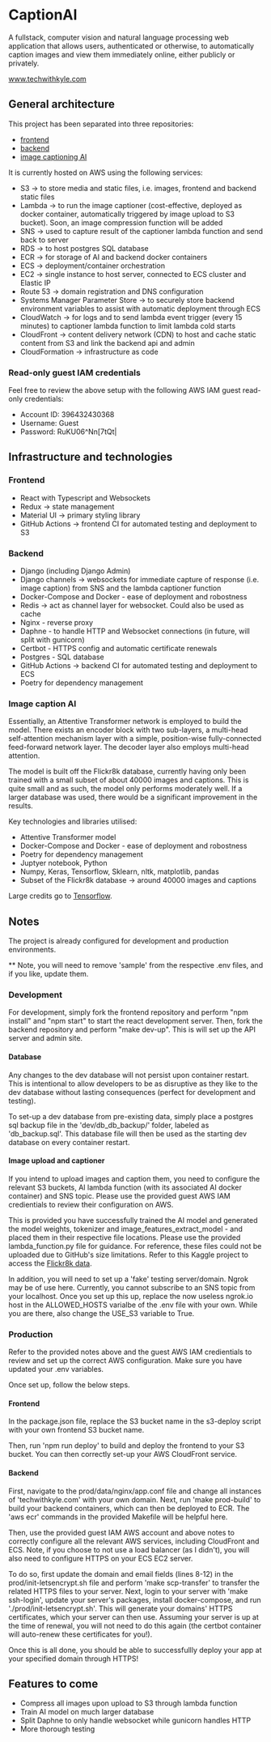 # CaptionAI

A fullstack, computer vision and natural language processing web application that allows users, authenticated or otherwise, to automatically caption images and view them immediately online, either publicly or privately.

www.techwithkyle.com

## General architecture

This project has been separated into three repositories:

- [frontend](https://github.com/Kyle1297/image-captioning-frontend)
- [backend](https://github.com/Kyle1297/image-captioning-backend)
- [image captioning AI](https://github.com/Kyle1297/image-captioning-ai)

It is currently hosted on AWS using the following services:

- S3 -> to store media and static files, i.e. images, frontend and backend static files
- Lambda -> to run the image captioner (cost-effective, deployed as docker container, automatically triggered by image upload to S3 bucket). Soon, an image compression function will be added
- SNS -> used to capture result of the captioner lambda function and send back to server
- RDS -> to host postgres SQL database
- ECR -> for storage of AI and backend docker containers
- ECS -> deployment/container orchestration
- EC2 -> single instance to host server, connected to ECS cluster and Elastic IP
- Route 53 -> domain registration and DNS configuration
- Systems Manager Parameter Store -> to securely store backend environment variables to assist with automatic deployment through ECS
- CloudWatch -> for logs and to send lambda event trigger (every 15 minutes) to captioner lambda function to limit lambda cold starts
- CloudFront -> content delivery network (CDN) to host and cache static content from S3 and link the backend api and admin
- CloudFormation -> infrastructure as code

### Read-only guest IAM credentials

Feel free to review the above setup with the following AWS IAM guest read-only credentials:

- Account ID: 396432430368
- Username: Guest
- Password: RuKU06^Nn[7tQt|

## Infrastructure and technologies

### Frontend

- React with Typescript and Websockets
- Redux -> state management
- Material UI -> primary styling library
- GitHub Actions -> frontend CI for automated testing and deployment to S3

### Backend

- Django (including Django Admin)
- Django channels -> websockets for immediate capture of response (i.e. image caption) from SNS and the lambda captioner function
- Docker-Compose and Docker - ease of deployment and robostness
- Redis -> act as channel layer for websocket. Could also be used as cache
- Nginx - reverse proxy
- Daphne - to handle HTTP and Websocket connections (in future, will split with gunicorn)
- Certbot - HTTPS config and automatic certificate renewals
- Postgres - SQL database
- GitHub Actions -> backend CI for automated testing and deployment to ECS
- Poetry for dependency management

### Image caption AI

Essentially, an Attentive Transformer network is employed to build the model. There exists an encoder block with two sub-layers, a multi-head self-attention mechanism layer with a simple, position-wise fully-connected feed-forward network layer. The decoder layer also employs multi-head attention.

The model is built off the Flickr8k database, currently having only been trained with a small subset of about 40000 images and captions. This is quite small and as such, the model only performs moderately well. If a larger database was used, there would be a significant improvement in the results.

Key technologies and libraries utilised:

- Attentive Transformer model
- Docker-Compose and Docker - ease of deployment and robostness
- Poetry for dependency management
- Juptyer notebook, Python
- Numpy, Keras, Tensorflow, Sklearn, nltk, matplotlib, pandas
- Subset of the Flickr8k database -> around 40000 images and captions

Large credits go to [Tensorflow](https://www.tensorflow.org/tutorials/text/image_captioning).

## Notes

The project is already configured for development and production environments.

\*\* Note, you will need to remove 'sample' from the respective .env files, and if you like, update them.

### Development

For development, simply fork the frontend repository and perform "npm install" and "npm start" to start the react development server. Then, fork the backend repository and perform "make dev-up". This is will set up the API server and admin site.

#### Database

Any changes to the dev database will not persist upon container restart. This is intentional to allow developers to be as disruptive as they like to the dev database without lasting consequences (perfect for development and testing).

To set-up a dev database from pre-existing data, simply place a postgres sql backup file in the 'dev/db_db_backup/' folder, labeled as 'db_backup.sql'. This database file will then be used as the starting dev database on every container restart.

#### Image upload and captioner

If you intend to upload images and caption them, you need to configure the relevant S3 buckets, AI lambda function (with its associated AI docker container) and SNS topic. Please use the provided guest AWS IAM credientials to review their configuration on AWS.

This is provided you have successfully trained the AI model and generated the model weights, tokenizer and image_features_extract_model - and placed them in their respective file locations. Please use the provided lambda_function.py file for guidance. For reference, these files could not be uploaded due to GitHub's size limitations. Refer to this Kaggle project to access the [Flickr8k data](https://www.kaggle.com/shadabhussain/automated-image-captioning-flickr8/data).

In addition, you will need to set up a 'fake' testing server/domain. Ngrok may be of use here. Currently, you cannot subscribe to an SNS topic from your localhost. Once you set up this up, replace the now useless ngrok.io host in the ALLOWED_HOSTS varialbe of the .env file with your own. While you are there, also change the USE_S3 variable to True.

### Production

Refer to the provided notes above and the guest AWS IAM credientials to review and set up the correct AWS configuration. Make sure you have updated your .env variables.

Once set up, follow the below steps.

#### Frontend

In the package.json file, replace the S3 bucket name in the s3-deploy script with your own frontend S3 bucket name.

Then, run 'npm run deploy' to build and deploy the frontend to your S3 bucket. You can then correctly set-up your AWS CloudFront service.

#### Backend

First, navigate to the prod/data/nginx/app.conf file and change all instances of 'techwithkyle.com' with your own domain. Next, run 'make prod-build' to build your backend containers, which can then be deployed to ECR. The 'aws ecr' commands in the provided Makefile will be helpful here.

Then, use the provided guest IAM AWS account and above notes to correctly configure all the relevant AWS services, including CloudFront and ECS. Note, if you choose to not use a load balancer (as I didn't), you will also need to configure HTTPS on your ECS EC2 server.

To do so, first update the domain and email fields (lines 8-12) in the prod/init-letsencrypt.sh file and perform 'make scp-transfer' to transfer the related HTTPS files to your server. Next, login to your server with 'make ssh-login', update your server's packages, install docker-compose, and run './prod/init-letsencrypt.sh'. This will generate your domains' HTTPS certificates, which your server can then use. Assuming your server is up at the time of renewal, you will not need to do this again (the certbot container will auto-renew these certificates for you!).

Once this is all done, you should be able to successfullly deploy your app at your specified domain through HTTPS!

## Features to come

- Compress all images upon upload to S3 through lambda function
- Train AI model on much larger database
- Split Daphne to only handle websocket while gunicorn handles HTTP
- More thorough testing
